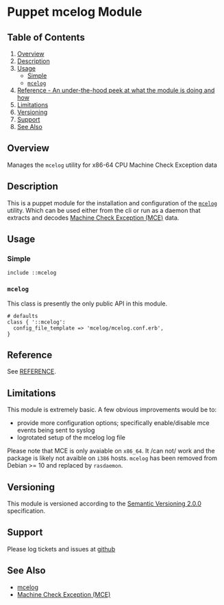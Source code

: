 # Puppet mcelog Module

## Table of Contents

1. [Overview](#overview)
1. [Description](#description)
1. [Usage](#usage)
    * [Simple](#simple)
    * [`mcelog`](#mcelog)
1. [Reference - An under-the-hood peek at what the module is doing and how](#reference)
1. [Limitations](#limitations)
1. [Versioning](#versioning)
1. [Support](#support)
1. [See Also](#see-also)

## Overview

Manages the `mcelog` utility for x86-64 CPU Machine Check Exception data

## Description

This is a puppet module for the installation and configuration of the
[`mcelog`](http://www.mcelog.org/) utility.  Which can be used either from the
cli or run as a daemon that extracts and decodes [Machine Check Exception
(MCE)](https://en.wikipedia.org/wiki/Machine-check_exception) data.

## Usage

### Simple

```puppet
include ::mcelog
```

### `mcelog`

This class is presently the only public API in this module.

```puppet
# defaults
class { '::mcelog':
  config_file_template => 'mcelog/mcelog.conf.erb',
}
```

## Reference

See [REFERENCE](REFERENCE.md).

## Limitations

This module is extremely basic. A few obvious improvements would be to:

* provide more configuration options; specifically enable/disable mce events being sent to syslog
* logrotated setup of the mcelog log file

Please note that MCE is only avaiable on `x86_64`. It /can not/ work and the
package is likely not avaible on `i386` hosts.  `mcelog` has been removed from
Debian >= 10 and replaced by `rasdaemon`.

## Versioning

This module is versioned according to the [Semantic Versioning
2.0.0](http://semver.org/spec/v2.0.0.html) specification.

## Support

Please log tickets and issues at
[github](https://github.com/jhoblitt/puppet-mcelog/issues)

## See Also

* [mcelog](http://www.mcelog.org/)
* [Machine Check Exception (MCE)](https://en.wikipedia.org/wiki/Machine-check_exception)
